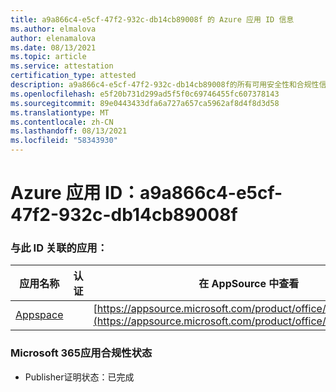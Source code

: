 ```yaml
---
title: a9a866c4-e5cf-47f2-932c-db14cb89008f 的 Azure 应用 ID 信息
ms.author: elmalova
author: elenamalova
ms.date: 08/13/2021
ms.topic: article
ms.service: attestation
certification_type: attested
description: a9a866c4-e5cf-47f2-932c-db14cb89008f的所有可用安全性和合规性信息。
ms.openlocfilehash: e5f20b731d299ad5f5f0c69746455fc607378143
ms.sourcegitcommit: 89e0443433dfa6a727a657ca5962af8d4f8d3d58
ms.translationtype: MT
ms.contentlocale: zh-CN
ms.lasthandoff: 08/13/2021
ms.locfileid: "58343930"
---
```

# <a name="azure-app-id-a9a866c4-e5cf-47f2-932c-db14cb89008f"></a>Azure 应用 ID：a9a866c4-e5cf-47f2-932c-db14cb89008f


### <a name="apps-associated-with-this-id"></a>与此 ID 关联的应用：
| **应用名称** | **认证** | **在 AppSource 中查看** |
|--------------|---------------|-----------------------|
| [Appspace](https://docs.microsoft.com/microsoft-365-app-certification/forward/WA200001738) |  | [https://appsource.microsoft.com/product/office/WA200001738](https://appsource.microsoft.com/product/office/WA200001738) |

### <a name="microsoft-365-app-compliance-status"></a>Microsoft 365应用合规性状态
- Publisher证明状态：已完成
